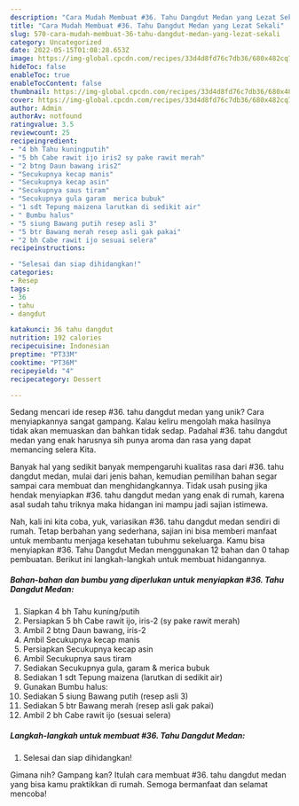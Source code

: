 ```yaml
---
description: "Cara Mudah Membuat #36. Tahu Dangdut Medan yang Lezat Sekali"
title: "Cara Mudah Membuat #36. Tahu Dangdut Medan yang Lezat Sekali"
slug: 570-cara-mudah-membuat-36-tahu-dangdut-medan-yang-lezat-sekali
category: Uncategorized
date: 2022-05-15T01:08:28.653Z
image: https://img-global.cpcdn.com/recipes/33d4d8fd76c7db36/680x482cq70/36-tahu-dangdut-medan-foto-resep-utama.jpg
hideToc: false
enableToc: true
enableTocContent: false
thumbnail: https://img-global.cpcdn.com/recipes/33d4d8fd76c7db36/680x482cq70/36-tahu-dangdut-medan-foto-resep-utama.jpg
cover: https://img-global.cpcdn.com/recipes/33d4d8fd76c7db36/680x482cq70/36-tahu-dangdut-medan-foto-resep-utama.jpg
author: Admin
authorAv: notfound
ratingvalue: 3.5
reviewcount: 25
recipeingredient:
- "4 bh Tahu kuningputih"
- "5 bh Cabe rawit ijo iris2 sy pake rawit merah"
- "2 btng Daun bawang iris2"
- "Secukupnya kecap manis"
- "Secukupnya kecap asin"
- "Secukupnya saus tiram"
- "Secukupnya gula garam  merica bubuk"
- "1 sdt Tepung maizena larutkan di sedikit air"
- " Bumbu halus"
- "5 siung Bawang putih resep asli 3"
- "5 btr Bawang merah resep asli gak pakai"
- "2 bh Cabe rawit ijo sesuai selera"
recipeinstructions:

- "Selesai dan siap dihidangkan!"
categories:
- Resep
tags:
- 36
- tahu
- dangdut

katakunci: 36 tahu dangdut 
nutrition: 192 calories
recipecuisine: Indonesian
preptime: "PT33M"
cooktime: "PT36M"
recipeyield: "4"
recipecategory: Dessert

---
```





Sedang mencari ide resep #36. tahu dangdut medan yang unik? Cara menyiapkannya sangat gampang. Kalau keliru mengolah maka hasilnya tidak akan memuaskan dan bahkan tidak sedap. Padahal #36. tahu dangdut medan yang enak harusnya sih punya aroma dan rasa yang dapat memancing selera Kita.







Banyak hal yang sedikit banyak mempengaruhi kualitas rasa dari #36. tahu dangdut medan, mulai dari jenis bahan, kemudian pemilihan bahan segar sampai cara membuat dan menghidangkannya. Tidak usah pusing jika hendak menyiapkan #36. tahu dangdut medan yang enak di rumah, karena asal sudah tahu triknya maka hidangan ini mampu jadi sajian istimewa.






Nah, kali ini kita coba, yuk, variasikan #36. tahu dangdut medan sendiri di rumah. Tetap berbahan yang sederhana, sajian ini bisa memberi manfaat untuk membantu menjaga kesehatan tubuhmu sekeluarga. Kamu bisa menyiapkan #36. Tahu Dangdut Medan menggunakan 12 bahan dan 0 tahap pembuatan. Berikut ini langkah-langkah untuk membuat hidangannya.

<!--inarticleads1-->

##### Bahan-bahan dan bumbu yang diperlukan untuk menyiapkan #36. Tahu Dangdut Medan:

1. Siapkan 4 bh Tahu kuning/putih
1. Persiapkan 5 bh Cabe rawit ijo, iris-2 (sy pake rawit merah)
1. Ambil 2 btng Daun bawang, iris-2
1. Ambil Secukupnya kecap manis
1. Persiapkan Secukupnya kecap asin
1. Ambil Secukupnya saus tiram
1. Sediakan Secukupnya gula, garam &amp; merica bubuk
1. Sediakan 1 sdt Tepung maizena (larutkan di sedikit air)
1. Gunakan  Bumbu halus:
1. Sediakan 5 siung Bawang putih (resep asli 3)
1. Sediakan 5 btr Bawang merah (resep asli gak pakai)
1. Ambil 2 bh Cabe rawit ijo (sesuai selera)




<!--inarticleads2-->

##### Langkah-langkah untuk membuat #36. Tahu Dangdut Medan:


1. Selesai dan siap dihidangkan!



Gimana nih? Gampang kan? Itulah cara membuat #36. tahu dangdut medan yang bisa kamu praktikkan di rumah. Semoga bermanfaat dan selamat mencoba!
